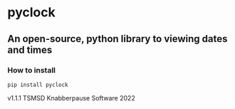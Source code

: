# pyclock
## An open-source, python library to viewing dates and times

### How to install
```
pip install pyclock
```

v1.1.1
TSMSD Knabberpause Software 2022



